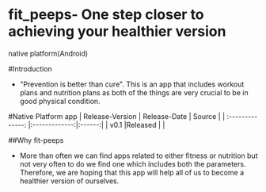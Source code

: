 # fit_peeps- One step closer to achieving your healthier version
native platform(Android)

#Introduction
- "Prevention is better than cure". This is an app that includes workout plans and nutrition plans as 
both of the things are very crucial to be in good physical condition.

#Native Platform app
| Release-Version  | Release-Date  | Source |
| :--------------: |:-------------:|:------:|
| v0.1             |Released       |        |

##Why fit-peeps
- More than often we can find apps related to either fitness or nutrition but not very often to do we find one which includes both the 
parameters. Therefore, we are hoping that this app will help all of us to become a healthier version of ourselves.
